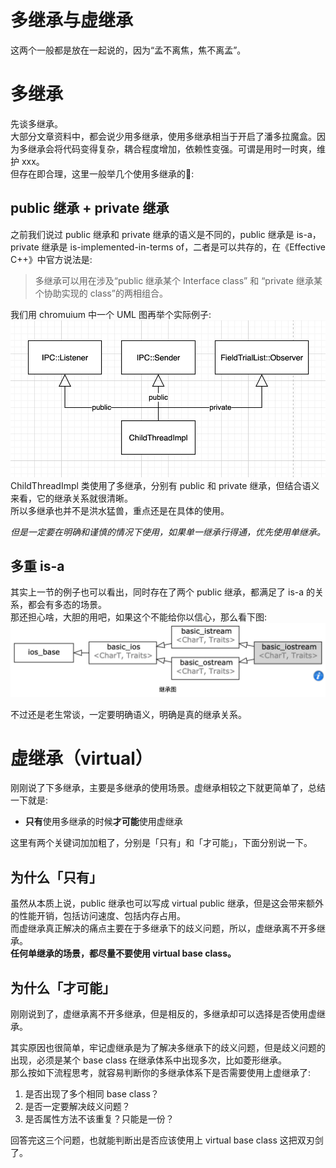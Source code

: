 # 多继承与虚继承
这两个一般都是放在一起说的，因为“孟不离焦，焦不离孟”。

# 多继承
先谈多继承。  
大部分文章资料中，都会说少用多继承，使用多继承相当于开启了潘多拉魔盒。因为多继承会将代码变得复杂，耦合程度增加，依赖性变强。可谓是用时一时爽，维护 xxx。  
但存在即合理，这里一般举几个使用多继承的🌰:

## public 继承 + private 继承
之前我们说过 public 继承和 private 继承的语义是不同的，public 继承是 is-a，private 继承是 is-implemented-in-terms of，二者是可以共存的，在《Effective C++》中官方说法是:  
> 多继承可以用在涉及“public 继承某个 Interface class” 和 “private 继承某个协助实现的 class”的两相组合。

我们用 chromuium 中一个 UML 图再举个实际例子:  
![./assets/1.png](./assets/1.png)  
ChildThreadImpl 类使用了多继承，分别有 public 和 private 继承，但结合语义来看，它的继承关系就很清晰。  
所以多继承也并不是洪水猛兽，重点还是在具体的使用。

*但是一定要在明确和谨慎的情况下使用，如果单一继承行得通，优先使用单继承。*

## 多重 is-a
其实上一节的例子也可以看出，同时存在了两个 public 继承，都满足了 is-a 的关系，都会有多态的场景。  
那还担心啥，大胆的用吧，如果这个不能给你以信心，那么看下图:  
![./assets/2.png](./assets/2.png)  

不过还是老生常谈，一定要明确语义，明确是真的继承关系。

# 虚继承（virtual）
刚刚说了下多继承，主要是多继承的使用场景。虚继承相较之下就更简单了，总结一下就是:  
- **只有**使用多继承的时候**才可能**使用虚继承

这里有两个关键词加加粗了，分别是「只有」和「才可能」，下面分别说一下。

## 为什么「只有」
虽然从本质上说，public 继承也可以写成 virtual public 继承，但是这会带来额外的性能开销，包括访问速度、包括内存占用。  
而虚继承真正解决的痛点主要在于多继承下的歧义问题，所以，虚继承离不开多继承。  
**任何单继承的场景，都尽量不要使用 virtual base class。**

## 为什么「才可能」
刚刚说到了，虚继承离不开多继承，但是相反的，多继承却可以选择是否使用虚继承。

其实原因也很简单，牢记虚继承是为了解决多继承下的歧义问题，但是歧义问题的出现，必须是某个 base class 在继承体系中出现多次，比如菱形继承。  
那么按如下流程思考，就容易判断你的多继承体系下是否需要使用上虚继承了:  
1. 是否出现了多个相同 base class？
2. 是否一定要解决歧义问题？
3. 是否属性方法不该重复？只能是一份？

回答完这三个问题，也就能判断出是否应该使用上 virtual base class 这把双刃剑了。

